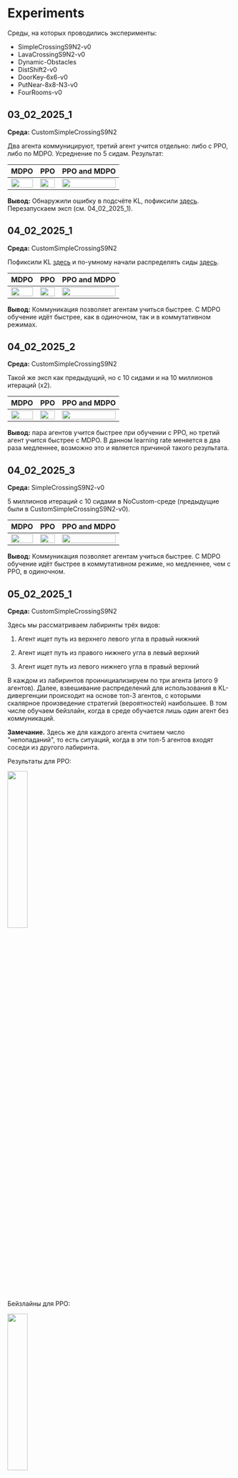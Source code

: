 # Experiments

Среды, на которых проводились эксперименты:

- SimpleCrossingS9N2-v0
- LavaCrossingS9N2-v0
- Dynamic-Obstacles
- DistShift2-v0
- DoorKey-6x6-v0
- PutNear-8x8-N3-v0
- FourRooms-v0

## 03_02_2025_1

**Среда:** CustomSimpleCrossingS9N2

Два агента коммуницируют, третий агент учится отдельно: либо с PPO, либо по MDPO. Усреднение по 5 сидам. Результат:

| MDPO  | PPO | PPO and MDPO |
|:-------------:|:-------------:|:-------------:|
| <img src="03_02_2025_1/mdpo.png" width="100%">  | <img src="03_02_2025_1/ppo.png" width="100%">  | <img src="03_02_2025_1/ppo_mdpo.png" width="100%">  |


**Вывод:** Обнаружили ошибку в подсчёте KL, пофиксили [здесь](https://github.com/RLHF-And-Friends/FedRL/commit/a42e06d3b850032b899a786ddbaa7c8bf9ed3496). Перезапускаем эксп (см. 04_02_2025_1).

## 04_02_2025_1

**Среда:** CustomSimpleCrossingS9N2

Пофиксили KL [здесь](https://github.com/RLHF-And-Friends/FedRL/commit/a42e06d3b850032b899a786ddbaa7c8bf9ed3496) и по-умному начали распределять сиды [здесь](https://github.com/RLHF-And-Friends/FedRL/commit/5e3a7ea9ce056bab3cc244c85e35ecf2488758c3).

| MDPO  | PPO | PPO and MDPO |
|:-------------:|:-------------:|:-------------:|
| <img src="04_02_2025_1/mdpo.png" width="100%">  | <img src="04_02_2025_1/ppo.png" width="100%">  | <img src="04_02_2025_1/ppo_mdpo.png" width="100%">  |


**Вывод:** Коммуникация позволяет агентам учиться быстрее. С MDPO обучение идёт быстрее, как в одиночном, так и в коммутативном режимах.

## 04_02_2025_2

**Среда:** CustomSimpleCrossingS9N2

Такой же эксп как предыдущий, но с 10 сидами и на 10 миллионов итераций (x2).

| MDPO  | PPO | PPO and MDPO |
|:-------------:|:-------------:|:-------------:|
| <img src="04_02_2025_2/mdpo.png" width="100%">  | <img src="04_02_2025_2/ppo.png" width="100%">  | <img src="04_02_2025_2/ppo_mdpo.png" width="100%">  |



**Вывод:** пара агентов учится быстрее при обучении с PPO, но третий агент учится быстрее с MDPO. В данном learning rate меняется в два раза медленнее, возможно это и является причиной такого результата.

## 04_02_2025_3

**Среда:** SimpleCrossingS9N2-v0

5 миллионов итераций с 10 сидами в NoCustom-среде (предыдущие были в CustomSimpleCrossingS9N2-v0).

| MDPO  | PPO | PPO and MDPO |
|:-------------:|:-------------:|:-------------:|
| <img src="04_02_2025_3/mdpo.png" width="100%">  | <img src="04_02_2025_3/ppo.png" width="100%">  | <img src="04_02_2025_3/ppo_mdpo.png" width="100%">  |


**Вывод:** Коммуникация позволяет агентам учиться быстрее. С MDPO обучение идёт быстрее в коммутативном режиме, но медленнее, чем с PPO, в одиночном.

## 05_02_2025_1

**Среда:** CustomSimpleCrossingS9N2

Здесь мы рассматриваем лабиринты трёх видов:

1. Агент ищет путь из верхнего левого угла в правый нижний

2. Агент ищет путь из правого нижнего угла в левый верхний

3. Агент ищет путь из левого нижнего угла в правый верхний

В каждом из лабиринтов проинициализируем по три агента (итого 9 агентов). Далее, взвешивание распределений для использования в KL-дивергенции происходит на основе топ-3 агентов, с которыми скалярное произведение стратегий (вероятностей) наибольшее. В том числе обучаем бейзлайн, когда в среде обучается лишь один агент без коммуникаций.

**Замечание.** Здесь же для каждого агента считаем число "непопаданий", то есть ситуаций, когда в эти топ-5 агентов входят соседи из другого лабиринта.

Результаты для PPO:

<img src="05_02_2025_1/ppo.png" width="30%">

Бейзлайны для PPO:

<img src="05_02_2025_1/ppo_baselines.png" width="30%">

**Вывод:** первая и третья группы учатся быстрее в single-режиме, чем с выбором top-3 соседей. В то же время агент из второй группы (правый нижний угол -> левый верхний) почти не учится. 

Результаты для MDPO:

<img src="05_02_2025_1/mdpo.png" width="30%">

Бейзлайны для MDPO:

<img src="05_02_2025_1/mdpo_baselines.png" width="30%">

**Вывод:** первая и третья группы учатся быстрее в федеративном постановке (с выбором top-3 соседей), чем в single-режиме. В то же время агент из второй группы (правый нижний угол -> левый верхний) почти не учится в single-режиме, однако в федеративной постановке вторая группа учится, но хуже, чем первая и третья группы.

Бейзлайны на одном графике:

<img src="05_02_2025_1/ppo_mdpo_baselines.png" width="30%">

**Вывод:** в бейзлайнах PPO и MDPO агент из второй группы не учится, а для агентов из первой и третьей группы бейзлайны учатся быстрее с PPO.


## 05_02_2025_2

**Среда:** CustomSimpleCrossingS9N2

Такой же сетап как выше (05_02_2025_1), но взвешиваем только агентов из того же лабиринта на основе их среднего reward'а на момент последней коммуникации. В том числе обучаем бейзлайн, когда в среде обучается лишь один агент без коммуникаций.

| MDPO  | PPO | PPO and MDPO |
|:-------------:|:-------------:|:-------------:|
| <img src="05_02_2025_2/mdpo.png" width="100%">  | <img src="05_02_2025_2/ppo.png" width="100%">  | <img src="05_02_2025_2/ppo_mdpo.png" width="100%">  |


Видим, что для MDPO и PPO бейзлайны (отдельно обучающиеся агенты) показывают результат хуже, чем в федеративном сетапе. Более того, с MDPO обучение идёт быстрее.

Бейзлайны на одном графике:

<img src="05_02_2025_2/ppo_mdpo_baselines.png" width="30%">

Таким образом, MDPO сначала обгоняет PPO, но потом сильно уступает.

## 10_02_2025_1

**Среда:** CustomSimpleCrossingS9N2

Запускаем обучение бейзлайна с различными коэффициентами регуляризации перед KL-термом. (сетка от 0.0 до 1.0 с шагом 0.2).

Результаты для PPO:

<img src="10_02_2025_1/ppo.png" width="30%">

То есть для PPO бейзлайн учится лучше всего с коэффициентами 0.4, 0.6 и 0.8 перед KL-термом.

Результаты для MDPO:

<img src="10_02_2025_1/mdpo.png" width="30%">

Для MDPO бейзлайн учится лучше с коэффициентами 0.4, 0.6 и 1.0 перед KL-термом.

Сравним лучшие результаты PPO и MDPO:

<img src="10_02_2025_1/ppo_mdpo_best_three.png" width="30%">

Таким образом, топ бейзлайнов с MDPO учатся лучше, чем топ бейзлайнов с PPO.

## 13_02_2025_1

**Среда:** CustomSimpleCrossingS9N2

Такой же сетап как 05_02_2025_1, но с 12 агентами (добавили ещё один угол).


Результаты для MDPO:


Результаты для PPO:


## 20_02_2025_1

**Среда:** CustomLavaCrossingS9N2

Такой же сетап как 05_02_2025_2, но в среде с лавой, а не обычными стенками. В том числе обучаем бейзлайн, когда в среде обучается лишь один агент без коммуникаций.


| MDPO  | PPO | PPO and MDPO |
|:-------------:|:-------------:|:-------------:|
| <img src="20_02_2025_1/mdpo.png" width="100%">  | <img src="20_02_2025_1/ppo.png" width="100%">  | <img src="20_02_2025_1/ppo_mdpo.png" width="100%">  |


## 23_02_2025_1

**Среда:** CustomLavaCrossingS9N2

Такой же сетап как 20_02_2025_1, но с 3 агентами.

Результаты для MDPO и PPO на одном графике:

<img src="23_02_2025_1/ppo_mdpo.png" width="30%">


## 23_02_2025_2

**Среда:** CustomLavaCrossingS9N2

Такой же сетап как 20_02_2025_1, но с 6 агентами.

Результаты для MDPO и PPO на одном графике:

<img src="23_02_2025_2/ppo_mdpo.png" width="30%">

## 24_02_2025_1

**Среда:** PutNear-8x8-N3-v0

Такой же сетап как 20_02_2025_1, но с 3 агентами и в среде "MiniGrid-PutNear-8x8-N3-v0" с коэффициентом регуляризации 0.4 для MDPO и 0.8 для PPO.

Результаты для MDPO и PPO на одном графике:

<img src="24_02_2025_1/ppo_mdpo.png" width="30%">

## 25_02_2025_1

**Среда:** DistShift2-v0

Такой же сетап как 20_02_2025_1, но с 3 агентами и в среде "MiniGrid-DistShift2-v0" с коэффициентом регуляризации 0.4 для MDPO и 0.8 для PPO.

| MDPO  | PPO | PPO and MDPO |
|:-------------:|:-------------:|:-------------:|
| <img src="25_02_2025_1/mdpo.png" width="100%">  | <img src="25_02_2025_1/ppo.png" width="100%">  | <img src="25_02_2025_1/ppo_mdpo.png" width="100%">  |

Бейзлайны на одном графике:

<img src="25_02_2025_1/ppo_mdpo_baselines.png" width="30%">

## 25_02_2025_2

**Среда:** Dynamic-Obstacles-6x6-v0

Такой же сетап как 20_02_2025_1, но с 3 агентами и в среде "MiniGrid-Dynamic-Obstacles-6x6-v0" с коэффициентом регуляризации 0.4 для MDPO и 0.8 для PPO.

**TODO:** усреднить сиды, сервер beleriand

| MDPO  | PPO | PPO and MDPO |
|:-------------:|:-------------:|:-------------:|
| <img src="25_02_2025_2/mdpo.png" width="100%">  | <img src="25_02_2025_2/ppo.png" width="100%">  |   |

## 25_02_2025_3

**Среда:** GoToDoor-8x8-v0

Такой же сетап как 20_02_2025_1, но с 3 агентами и в среде "MiniGrid-GoToDoor-8x8-v0" с коэффициентом регуляризации 0.4 для MDPO и 0.8 для PPO.

**TODO:** усреднить сиды, сервер beleriand

| MDPO  | PPO | PPO and MDPO |
|:-------------:|:-------------:|:-------------:|
|  | <img src="25_02_2025_3/ppo.png" width="100%">  |   |


## 13_03_2025_1

**Среда:** CustomLavaCrossingS9N2

Обучаем PPO-бейзлайн из сетапа 20_02_2025_1 с перебором гиперпараметров. Рассматриваем num-steps из множества [128, 256, 512]

**TODO:** усреднить сиды, сервер beleriand